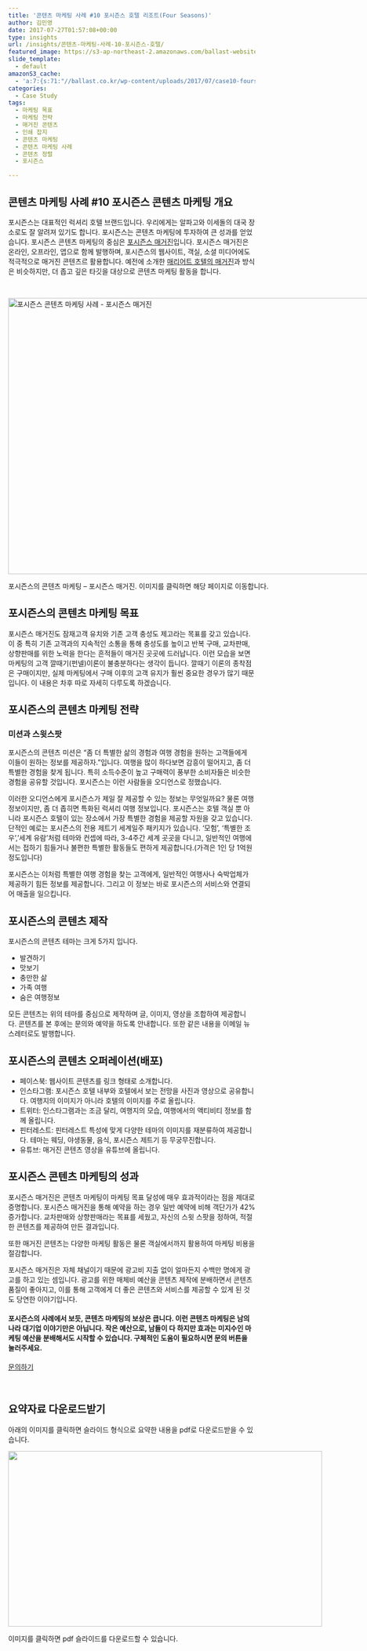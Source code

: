 ```yaml
---
title: '콘텐츠 마케팅 사례 #10 포시즌스 호텔 리조트(Four Seasons)'
author: 김민영
date: 2017-07-27T01:57:08+00:00
type: insights
url: /insights/콘텐츠-마케팅-사례-10-포시즌스-호텔/
featured_image: https://s3-ap-northeast-2.amazonaws.com/ballast-website-images/wp-content/uploads/2017/07/15110037/Screen-Shot-2017-07-24-at-3.51.12-PM.png
slide_template:
  - default
amazonS3_cache:
  - 'a:7:{s:71:"//ballast.co.kr/wp-content/uploads/2017/07/case10-fourseasons-cover.png";i:52347;s:121:"//s3-ap-northeast-2.amazonaws.com/ballast-website-images/wp-content/uploads/2017/07/15110039/case10-fourseasons-cover.png";i:52347;s:65:"//ballast.co.kr/wp-content/uploads/2017/07/case10-fourseasons.pdf";i:52346;s:87:"//www.ballast.co.kr/wp-content/uploads/2017/07/Screen-Shot-2017-07-24-at-3.51.12-PM.png";i:52412;s:133:"//s3-ap-northeast-2.amazonaws.com/ballast-website-images/wp-content/uploads/2017/07/15110037/Screen-Shot-2017-07-24-at-3.51.12-PM.png";i:52412;s:69:"//www.ballast.co.kr/wp-content/uploads/2017/07/case10-fourseasons.pdf";i:52346;s:75:"//www.ballast.co.kr/wp-content/uploads/2017/07/case10-fourseasons-cover.png";i:52347;}'
categories:
  - Case Study
tags:
  - 마케팅 목표
  - 마케팅 전략
  - 매거진 콘텐츠
  - 인쇄 잡지
  - 콘텐츠 마케팅
  - 콘텐츠 마케팅 사례
  - 콘텐츠 정렬
  - 포시즌스

---
```


## 콘텐츠 마케팅 사례 #10 포시즌스 콘텐츠 마케팅 개요

포시즌스는 대표적인 럭셔리 호텔 브랜드입니다. 우리에게는 알파고와 이세돌의 대국 장소로도 잘 알려져 있기도 합니다. 포시즌스는 콘텐츠 마케팅에 투자하여 큰 성과를 얻었습니다. 포시즌스 콘텐츠 마케팅의 중심은 [포시즌스 매거진][1]입니다. 포시즌스 매거진은 온라인, 오프라인, 앱으로 함께 발행하며, 포시즌스의 웹사이트, 객실, 소셜 미디어에도 적극적으로 매거진 콘텐츠르 활용합니다. 예전에 소개한 [매리어트 호텔의 매거진][2]과 방식은 비슷하지만, 더 좁고 깊은 타깃을 대상으로 콘텐츠 마케팅 활동을 합니다.

&nbsp;

<div id="attachment_52412" style="width: 1010px" class="wp-caption alignnone">
  <a href="http://www.fourseasons.com/magazine/" target="_blank" rel="noopener"><img class="wp-image-52412 size-full" src="http://s3-ap-northeast-2.amazonaws.com/ballast-website-images/wp-content/uploads/2017/07/15110037/Screen-Shot-2017-07-24-at-3.51.12-PM.png" alt="포시즌스 콘텐츠 마케팅 사례 - 포시즌스 매거진" width="1000" height="563" srcset="https://s3-ap-northeast-2.amazonaws.com/ballast-website-images/wp-content/uploads/2017/07/15110037/Screen-Shot-2017-07-24-at-3.51.12-PM.png 1000w, https://s3-ap-northeast-2.amazonaws.com/ballast-website-images/wp-content/uploads/2017/07/15110037/Screen-Shot-2017-07-24-at-3.51.12-PM-300x169.png 300w, https://s3-ap-northeast-2.amazonaws.com/ballast-website-images/wp-content/uploads/2017/07/15110037/Screen-Shot-2017-07-24-at-3.51.12-PM-768x432.png 768w" sizes="(max-width: 1000px) 100vw, 1000px" /></a>
  
  <p class="wp-caption-text">
    포시즌스의 콘텐츠 마케팅 &#8211; 포시즌스 매거진. 이미지를 클릭하면 해당 페이지로 이동합니다.
  </p>
</div>

## 

## 포시즌스의 콘텐츠 마케팅 목표

포시즌스 매거진도 잠재고객 유치와 기존 고객 충성도 제고라는 목표를 갖고 있습니다. 이 중 특히 기존 고객과의 지속적인 소통을 통해 충성도를 높이고 반복 구매, 교차판매, 상향판매를 위한 노력을 한다는 흔적들이 매거진 곳곳에 드러납니다. 이런 모습을 보면 마케팅의 고객 깔때기(펀넬)이론이 불충분하다는 생각이 듭니다. 깔때기 이론의 종착점은 구매이지만, 실제 마케팅에서 구매 이후의 고객 유지가 훨씬 중요한 경우가 많기 때문입니다. 이 내용은 차후 따로 자세히 다루도록 하겠습니다.

## 

## 포시즌스의 콘텐츠 마케팅 전략

### 미션과 스윗스팟

포시즌스의 콘텐츠 미션은 &#8220;좀 더 특별한 삶의 경험과 여행 경험을 원하는 고객들에게 이들이 원하는 정보를 제공하자.&#8221;입니다. 여행을 많이 하다보면 감흥이 떨어지고, 좀 더 특별한 경험을 찾게 됩니다. 특히 소득수준이 높고 구매력이 풍부한 소비자들은 비슷한 경험을 공유할 것입니다. 포시즌스는 이런 사람들을 오디언스로 정했습니다.

이러한 오디언스에게 포시즌스가 제일 잘 제공할 수 있는 정보는 무엇일까요? 물론 여행정보이지만, 좀 더 좁히면 특화된 럭셔리 여행 정보입니다. 포시즌스는 호텔 객실 뿐 아니라 포시즌스 호텔이 있는 장소에서 가장 특별한 경험을 제공할 자원을 갖고 있습니다. 단적인 예로는 포시즌스의 전용 제트기 세계일주 패키지가 있습니다. &#8216;모험&#8217;, &#8216;특별한 조우&#8217;,&#8217;세계 유람&#8217;처럼 테마와 컨셉에 따라, 3-4주간 세계 곳곳을 다니고, 일반적인 여행에서는 접하기 힘들거나 불편한 특별한 활동들도 편하게 제공합니다.(가격은 1인 당 1억원 정도입니다)

포시즌스는 이처럼 특별한 여행 경험을 찾는 고객에게, 일반적인 여행사나 숙박업체가 제공하기 힘든 정보를 제공합니다. 그리고 이 정보는 바로 포시즌스의 서비스와 연결되어 매출을 일으킵니다.

## 

## 포시즌스의 콘텐츠 제작

포시즌스의 콘텐츠 테마는 크게 5가지 입니다.

  * 발견하기
  * 맛보기
  * 충만한 삶
  * 가족 여행
  * 숨은 여행정보

모든 콘텐츠는 위의 테마를 중심으로 제작하며 글, 이미지, 영상을 조합하여 제공합니다. 콘텐츠를 본 후에는 문의와 예약을 하도록 안내합니다. 또한 같은 내용을 이메일 뉴스레터로도 발행합니다.

## 

## 포시즌스의 콘텐츠 오퍼레이션(배포)

  * 페이스북: 웹사이트 콘텐츠를 링크 형태로 소개합니다.
  * 인스타그램: 포시즌스 호텔 내부와 호텔에서 보는 전망을 사진과 영상으로 공유합니다. 여행지의 이미지가 아니라 호텔의 이미지를 주로 올립니다.
  * 트위터: 인스타그램과는 조금 달리, 여행지의 모습, 여행에서의 액티비티 정보를 함께 올립니다.
  * 핀터레스트: 핀터레스트 특성에 맞게 다양한 테마의 이미지를 재분류하여 제공합니다. 테마는 웨딩, 야생동물, 음식, 포시즌스 제트기 등 무궁무진합니다.
  * 유튜브: 매거진 콘텐츠 영상을 유튜브에 올립니다.

## 

## 포시즌스 콘텐츠 마케팅의 성과

포시즌스 매거진은 콘텐츠 마케팅이 마케팅 목표 달성에 매우 효과적이라는 점을 제대로 증명합니다. 포시즌스 매거진을 통해 예약을 하는 경우 일반 예약에 비해 객단가가 42% 증가합니다. 교차판매와 상향판매라는 목표를 세웠고, 자신의 스윗 스팟을 정하여, 적절한 콘텐츠를 제공하여 만든 결과입니다.

또한 매거진 콘텐츠는 다양한 마케팅 활동은 물론 객실에서까지 활용하여 마케팅 비용을 절감합니다.

포시즌스 매거진은 자체 채널이기 때문에 광고비 지출 없이 얼마든지 수백만 명에게 광고를 하고 있는 셈입니다. 광고를 위한 매체비 예산을 콘텐츠 제작에 분배하면서 콘텐츠 품질이 좋아지고, 이를 통해 고객에게 더 좋은 콘텐츠와 서비스를 제공할 수 있게 된 것도 당연한 이야기입니다.

#### 

#### 포시즌스의 사례에서 보듯, 콘텐츠 마케팅의 보상은 큽니다. 이런 콘텐츠 마케팅은 남의 나라 대기업 이야기만은 아닙니다. 작은 예산으로, 남들이 다 하지만 효과는 미지수인 마케팅 예산을 분배해서도 시작할 수 있습니다. 구체적인 도움이 필요하시면 문의 버튼을 눌러주세요.

<div class="text-centered">
  <a href="/contact" class="btn-shortcode dt-btn-m dt-btn custom-btn-color custom-btn-hover-color fadeIn animate-element animation-builder" target="_blank" id="dt-btn-4"><i class="fa fa-chevron-circle-right"></i><span>문의하기</span></a>
</div>

&nbsp;

## 요약자료 다운로드받기

아래의 이미지를 클릭하면 슬라이드 형식으로 요약한 내용을 pdf로 다운로드받을 수 있습니다.

<div id="attachment_52347" style="width: 650px" class="wp-caption aligncenter">
  <a href="http://www.ballast.co.kr/wp-content/uploads/2017/07/case10-fourseasons.pdf"><img class="wp-image-52347 size-full" src="http://s3-ap-northeast-2.amazonaws.com/ballast-website-images/wp-content/uploads/2017/07/15110039/case10-fourseasons-cover.png" alt="" width="640" height="358" srcset="https://s3-ap-northeast-2.amazonaws.com/ballast-website-images/wp-content/uploads/2017/07/15110039/case10-fourseasons-cover.png 640w, https://s3-ap-northeast-2.amazonaws.com/ballast-website-images/wp-content/uploads/2017/07/15110039/case10-fourseasons-cover-300x168.png 300w" sizes="(max-width: 640px) 100vw, 640px" /></a>
  
  <p class="wp-caption-text">
    이미지를 클릭하면 pdf 슬라이드를 다운로드할 수 있습니다.
  </p>
</div>

&nbsp;

### 


 [1]: http://www.fourseasons.com/magazine/
 [2]: http://ballast.co.kr/insights/%eb%a7%a4%eb%a6%ac%ec%96%b4%ed%8a%b8-%ec%bd%98%ed%85%90%ec%b8%a0-%eb%a7%88%ec%bc%80%ed%8c%85-1/